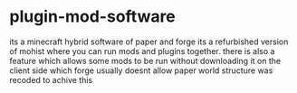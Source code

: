 # plugin-mod-software
its a minecraft hybrid software of paper and forge 
its a refurbished version of mohist where you can run mods and plugins together.
there is also a feature which allows some mods to be run without downloading it on the client side which forge usually doesnt allow
paper world structure was recoded to achive this

